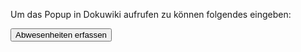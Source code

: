 Um das Popup in Dokuwiki aufrufen zu können folgendes eingeben:
<html>
  <button onclick="window.open('/OrdUm-ZP_Wiki/lib/plugins/abwesenheitstool/abwesenheiten.html', 'popup', 'width=1200,height=800,resizable=yes,scrollbars=yes')">
    Abwesenheiten erfassen
  </button>
</html>
